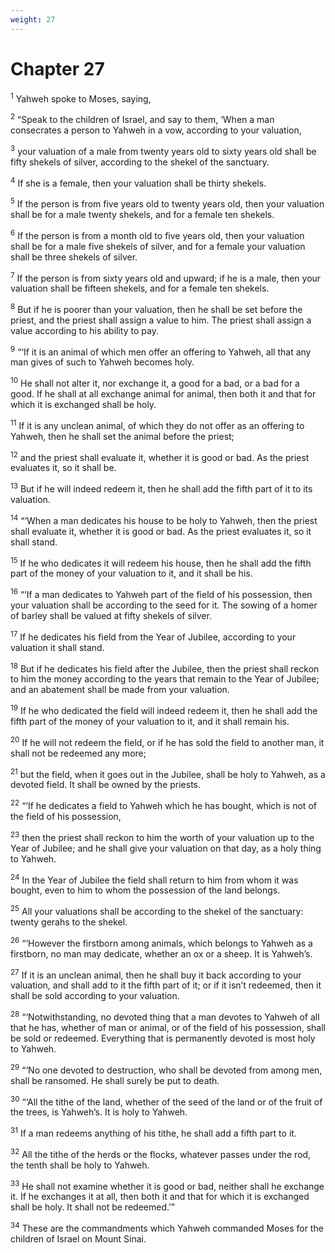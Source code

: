 ```yaml
---
weight: 27
---
```


# Chapter 27

<sup>1</sup> Yahweh spoke to Moses, saying, 

<sup>2</sup> “Speak to the children of Israel, and say to them, ‘When a man consecrates a person to Yahweh in a vow, according to your valuation, 

<sup>3</sup> your valuation of a male from twenty years old to sixty years old shall be fifty shekels of silver, according to the shekel of the sanctuary. 

<sup>4</sup> If she is a female, then your valuation shall be thirty shekels. 

<sup>5</sup> If the person is from five years old to twenty years old, then your valuation shall be for a male twenty shekels, and for a female ten shekels. 

<sup>6</sup> If the person is from a month old to five years old, then your valuation shall be for a male five shekels of silver, and for a female your valuation shall be three shekels of silver. 

<sup>7</sup> If the person is from sixty years old and upward; if he is a male, then your valuation shall be fifteen shekels, and for a female ten shekels. 

<sup>8</sup> But if he is poorer than your valuation, then he shall be set before the priest, and the priest shall assign a value to him. The priest shall assign a value according to his ability to pay. 

<sup>9</sup> “‘If it is an animal of which men offer an offering to Yahweh, all that any man gives of such to Yahweh becomes holy. 

<sup>10</sup> He shall not alter it, nor exchange it, a good for a bad, or a bad for a good. If he shall at all exchange animal for animal, then both it and that for which it is exchanged shall be holy. 

<sup>11</sup> If it is any unclean animal, of which they do not offer as an offering to Yahweh, then he shall set the animal before the priest; 

<sup>12</sup> and the priest shall evaluate it, whether it is good or bad. As the priest evaluates it, so it shall be. 

<sup>13</sup> But if he will indeed redeem it, then he shall add the fifth part of it to its valuation. 

<sup>14</sup> “‘When a man dedicates his house to be holy to Yahweh, then the priest shall evaluate it, whether it is good or bad. As the priest evaluates it, so it shall stand. 

<sup>15</sup> If he who dedicates it will redeem his house, then he shall add the fifth part of the money of your valuation to it, and it shall be his. 

<sup>16</sup> “‘If a man dedicates to Yahweh part of the field of his possession, then your valuation shall be according to the seed for it. The sowing of a homer of barley shall be valued at fifty shekels of silver. 

<sup>17</sup> If he dedicates his field from the Year of Jubilee, according to your valuation it shall stand. 

<sup>18</sup> But if he dedicates his field after the Jubilee, then the priest shall reckon to him the money according to the years that remain to the Year of Jubilee; and an abatement shall be made from your valuation. 

<sup>19</sup> If he who dedicated the field will indeed redeem it, then he shall add the fifth part of the money of your valuation to it, and it shall remain his. 

<sup>20</sup> If he will not redeem the field, or if he has sold the field to another man, it shall not be redeemed any more; 

<sup>21</sup> but the field, when it goes out in the Jubilee, shall be holy to Yahweh, as a devoted field. It shall be owned by the priests. 

<sup>22</sup> “‘If he dedicates a field to Yahweh which he has bought, which is not of the field of his possession, 

<sup>23</sup> then the priest shall reckon to him the worth of your valuation up to the Year of Jubilee; and he shall give your valuation on that day, as a holy thing to Yahweh. 

<sup>24</sup> In the Year of Jubilee the field shall return to him from whom it was bought, even to him to whom the possession of the land belongs. 

<sup>25</sup> All your valuations shall be according to the shekel of the sanctuary: twenty gerahs to the shekel. 

<sup>26</sup> “‘However the firstborn among animals, which belongs to Yahweh as a firstborn, no man may dedicate, whether an ox or a sheep. It is Yahweh’s. 

<sup>27</sup> If it is an unclean animal, then he shall buy it back according to your valuation, and shall add to it the fifth part of it; or if it isn’t redeemed, then it shall be sold according to your valuation. 

<sup>28</sup> “‘Notwithstanding, no devoted thing that a man devotes to Yahweh of all that he has, whether of man or animal, or of the field of his possession, shall be sold or redeemed. Everything that is permanently devoted is most holy to Yahweh. 

<sup>29</sup> “‘No one devoted to destruction, who shall be devoted from among men, shall be ransomed. He shall surely be put to death. 

<sup>30</sup> “‘All the tithe of the land, whether of the seed of the land or of the fruit of the trees, is Yahweh’s. It is holy to Yahweh. 

<sup>31</sup> If a man redeems anything of his tithe, he shall add a fifth part to it. 

<sup>32</sup> All the tithe of the herds or the flocks, whatever passes under the rod, the tenth shall be holy to Yahweh. 

<sup>33</sup> He shall not examine whether it is good or bad, neither shall he exchange it. If he exchanges it at all, then both it and that for which it is exchanged shall be holy. It shall not be redeemed.’” 

<sup>34</sup> These are the commandments which Yahweh commanded Moses for the children of Israel on Mount Sinai. 


